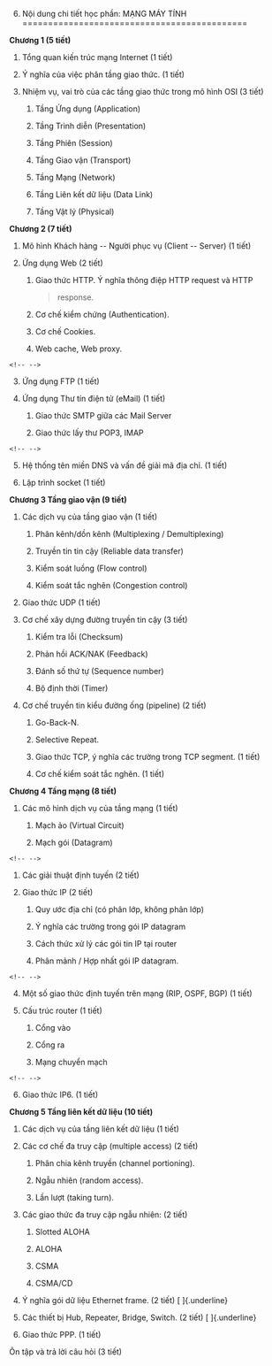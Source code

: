 6. Nội dung chi tiết học phần: MẠNG MÁY TÍNH
============================================

**Chương 1 (5 tiết)**

1.  Tổng quan kiến trúc mạng Internet (1 tiết)

2.  Ý nghĩa của việc phân tầng giao thức. (1 tiết)

3.  Nhiệm vụ, vai trò của các tầng giao thức trong mô hình OSI (3 tiết)

    1.  Tầng Ứng dụng (Application)

    2.  Tầng Trình diễn (Presentation)

    3.  Tầng Phiên (Session)

    4.  Tầng Giao vận (Transport)

    5.  Tầng Mạng (Network)

    6.  Tầng Liên kết dữ liệu (Data Link)

    7.  Tầng Vật lý (Physical)

**Chương 2 (7 tiết)**

1.  Mô hình Khách hàng -- Người phục vụ (Client -- Server) (1 tiết)

2.  Ứng dụng Web (2 tiết)

    1.  Giao thức HTTP. Ý nghĩa thông điệp HTTP request và HTTP
        > response.

    2.  Cơ chế kiểm chứng (Authentication).

    3.  Cơ chế Cookies.

    4.  Web cache, Web proxy.

```{=html}
<!-- -->
```
3.  Ứng dụng FTP (1 tiết)

4.  Ứng dụng Thư tín điện tử (eMail) (1 tiết)

    1.  Giao thức SMTP giữa các Mail Server

    2.  Giao thức lấy thư POP3, IMAP

```{=html}
<!-- -->
```
5.  Hệ thống tên miền DNS và vấn đề giải mã địa chỉ. (1 tiết)

6.  Lập trình socket (1 tiết)

**Chương 3 Tầng giao vận (9 tiết)**

1.  Các dịch vụ của tầng giao vận (1 tiết)

    1.  Phân kênh/dồn kênh (Multiplexing / Demultiplexing)

    2.  Truyền tin tin cậy (Reliable data transfer)

    3.  Kiểm soát luồng (Flow control)

    4.  Kiểm soát tắc nghẽn (Congestion control)

2.  Giao thức UDP (1 tiết)

3.  Cơ chế xây dựng đường truyền tin cậy (3 tiết)

    1.  Kiểm tra lỗi (Checksum)

    2.  Phản hồi ACK/NAK (Feedback)

    3.  Đánh số thứ tự (Sequence number)

    4.  Bộ định thời (Timer)

4.  Cơ chế truyền tin kiểu đường ống (pipeline) (2 tiết)

    1.  Go-Back-N.

    2.  Selective Repeat.

    3.  Giao thức TCP, ý nghĩa các trường trong TCP segment. (1 tiết)

    4.  Cơ chế kiểm soát tắc nghẽn. (1 tiết)

**Chương 4 Tầng mạng (8 tiết)**

1.  Các mô hình dịch vụ của tầng mạng (1 tiết)

    1.  Mạch ảo (Virtual Circuit)

    2.  Mạch gói (Datagram)

```{=html}
<!-- -->
```
1.  Các giải thuật định tuyến (2 tiết)

2.  Giao thức IP (2 tiết)

    1.  Quy ước địa chỉ (có phân lớp, không phân lớp)

    2.  Ý nghĩa các trường trong gói IP datagram

    3.  Cách thức xử lý các gói tin IP tại router

    4.  Phân mảnh / Hợp nhất gói IP datagram.

```{=html}
<!-- -->
```
4.  Một số giao thức định tuyến trên mạng (RIP, OSPF, BGP) (1 tiết)

5.  Cấu trúc router (1 tiết)

    1.  Cổng vào

    2.  Cổng ra

    3.  Mạng chuyển mạch

```{=html}
<!-- -->
```
6.  Giao thức IP6. (1 tiết)

**Chương 5 Tầng liên kết dữ liệu (10 tiết)**

1.  Các dịch vụ của tầng liên kết dữ liệu (1 tiết)

2.  Các cơ chế đa truy cập (multiple access) (2 tiết)

    1.  Phân chia kênh truyền (channel portioning).

    2.  Ngẫu nhiên (random access).

    3.  Lần lượt (taking turn).

3.  Các giao thức đa truy cập ngẫu nhiên: (2 tiết)

    1.  Slotted ALOHA

    2.  ALOHA

    3.  CSMA

    4.  CSMA/CD

4.  Ý nghĩa gói dữ liệu Ethernet frame. (2 tiết) [ ]{.underline}

5.  Các thiết bị Hub, Repeater, Bridge, Switch. (2 tiết) [ ]{.underline}

6.  Giao thức PPP. (1 tiết)

Ôn tập và trả lời câu hỏi (3 tiết)

